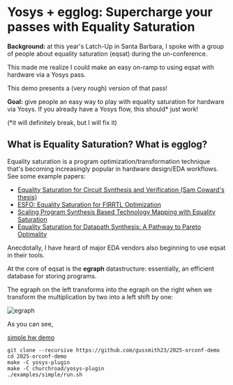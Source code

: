 # Yosys + egglog: Supercharge your passes with Equality Saturation

**Background:** at this year's Latch-Up in Santa Barbara, I spoke with a group of people about equality saturation (eqsat) during the un-conference.

This made me realize I could make an easy on-ramp to using eqsat with hardware via a Yosys pass.

This demo presents a (very rough) version of that pass!

**Goal:** give people an easy way to play with equality saturation for hardware via Yosys. If you already have a Yosys flow, this should* just work!

(*it will definitely break, but I will fix it)

## What is Equality Saturation? What is egglog?

Equality saturation is a program optimization/transformation technique that's becoming increasingly popular in hardware design/EDA workflows. See some example papers:

* [Equality Saturation for Circuit Synthesis and Verification (Sam Coward's thesis)](https://samuelcoward.co.uk/assets/pdf/Thesis_Imperial.pdf)
* [ESFO: Equality Saturation for FIRRTL Optimization](https://dl.acm.org/doi/abs/10.1145/3583781.3590239)
* [Scaling Program Synthesis Based Technology Mapping with Equality Saturation](https://arxiv.org/abs/2411.11036)
* [Equality Saturation for Datapath Synthesis: A Pathway to Pareto Optimality](https://ieeexplore.ieee.org/abstract/document/10247948)

Anecdotally, I have heard of major EDA vendors also beginning to use eqsat in their tools.

At the core of eqsat is the **egraph** datastructure: essentially, an efficient database for storing programs.

The egraph on the left transforms into the egraph on the right when we transform the multiplication by two into a left shift by one:

![egraph](image.png)

As you can see, 





[](https://egraphs-good.github.io/egglog-demo/?example=eqsat-basic)


[simple hw demo](https://egraphs-good.github.io/egglog-demo/?program=XQAAgAAyAgAAAAAAAAAUHMnnVi1HmurH0_ncX6dnJVwUBmLVa-mxsg6huddnznArUb1o0sC53b1M8A15UyGzSL6rtLOzjsOXlR8ADcHr5Q-HTdBfRmf4ijjyPy9HkE5COLsV7T_UPYnx8WxRfbJGzi7vE4gP-4tkDMgeYsbG1VulZ23_IZraRUxBj7U_1cU40V8gozg69h0wlHzYkvuf4D2V5RSeXzLv_5mj5I5xAe8vF4WG6yBg4uocBTHDGyGZURyEoK1DKkBVXNn-MEfcKy4Fm7IezBv7XGbgTEpKEwtQFDEMgDU_QSZ7KuLE8cHmRJrAGScTA74eD5mZUzfKtCqbS7EC6E_CXKcE_6JZ3ffITZZaShSgFzef04ruZWpr__kDBCA%253D)

```
git clone --recursive https://github.com/gussmith23/2025-orconf-demo
cd 2025-orconf-demo
make -C yosys-plugin
make -C churchroad/yosys-plugin
./examples/simple/run.sh
```